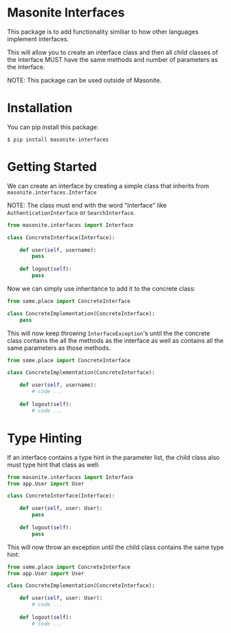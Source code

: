 # Masonite Interfaces

This package is to add functionality similiar to how other languages implement interfaces.

This will allow you to create an interface class and then all child classes of the interface MUST have the same methods and number of parameters as the interface. 

NOTE: This package can be used outside of Masonite. 


# Installation

You can pip install this package:

```
$ pip install masonite-interfaces
```

# Getting Started

We can create an interface by creating a simple class that inherits from `masonite.interfaces.Interface`

NOTE: The class must end with the word "Interface" like `AuthenticationInterface` or `SearchInterface`.

```python
from masonite.interfaces import Interface

class ConcreteInterface(Interface):

    def user(self, username):
        pass
        
    def logout(self):
        pass
```

Now we can simply use inheritance to add it to the concrete class:

```python
from some.place import ConcreteInterface

class ConcreteImplementation(ConcreteInterface):
    pass
```

This will now keep throwing `InterfaceException`'s until the the concrete class contains the all the methods as the interface as well as
contains all the same parameters as those methods.


```python
from some.place import ConcreteInterface

class ConcreteImplementation(ConcreteInterface):

    def user(self, username):
        # code ...
        
    def logout(self):
        # code ...
```

# Type Hinting

If an interface contains a type hint in the parameter list, the child class also must type hint that class as well:

```python
from masonite.interfaces import Interface
from app.User import User

class ConcreteInterface(Interface):

    def user(self, user: User):
        pass
        
    def logout(self):
        pass
```


This will now throw an exception until the child class contains the same type hint:

```python
from some.place import ConcreteInterface
from app.User import User

class ConcreteImplementation(ConcreteInterface):

    def user(self, user: User):
        # code ...
        
    def logout(self):
        # code ...
```
